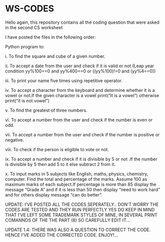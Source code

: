 # WS-CODES
Hello again, this repository contains all the coding question that were asked in the second CS worksheet 

I have posted the files in the following order:

Python program to:

i. To find the square and cube of a given number.

ii. To accept a date from the user and check if it is valid or not.(Leap year condition
yy%100==0 and yy%400==0 or ((yy%100)!=0 and (yy%4==0))

iii. To print your name five times using repetitive operator.

iv. To accept a character from the keyboard and determine whether it is a vowel or not.If the
given character is a vowel print(“It is a vowel”) otherwise print(“it is not vowel”)

v. To find the greatest of three numbers.

vi. To accept a number from the user and check if the number is even or odd.

vii. To accept a number from the user and check if the number is positive or negative.

viii. To check if the person is eligible to vote or not.

ix. To accept a number and check if it is divisible by 5 or not .If the number is divisible by 5
then add 5 to it else subtract 2 from it.

x. To input marks in 5 subjects like English, maths, physics, chemistry, computer. Find the
total and percentage of the marks. Assume 100 as maximum marks of each subject.If
percentage is more than 85 display the message “Grade A” and if it is less than 50 then
display “need to work hard” and for others display message “can do better”.

UPDATE:
I'VE POSTED ALL THE CODES SEPERATELY.. DON'T WORRY THE CODES ARE TESTED AND THEY RUN PERFECTLY
YES DO KEEP IN MIND THAT I'VE LEFT SOME TRADEMARK STYLES OF MINE, IN SEVERAL PRINT COMANNDS OF THE THE PART (8) SO CAREFULLY EDIT IT...

UPDATE 1.4:
THERE WAS ALSO A QUESTION TO CORRECT THE CODE. HENCE I'VE ADDED THE CORRECTED CODE.
ENJOY!...
